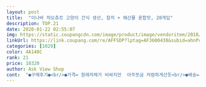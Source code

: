 ```yaml
---
layout: post 
title:  "이나바 챠오츄르 고양이 간식 생선, 참치 + 해산물 혼합맛, 20개입" 
description: TOP.21 
date: 2020-01-22 02:55:07 
img: https://static.coupangcdn.com/image/product/image/vendoritem/2018/10/22/3027330767/e04e4010-33cb-4aca-8f11-6fd481f3f70f.jpg 
linkUrl: https://link.coupang.com/re/AFFSDP?lptag=AF3600438&subid=ahnPublicAsk&pageKey=3791928&itemId=18660780&vendorItemId=3027330767&traceid=V0-113-86d147ae948f7cb5 
categories: [1029] 
color: 4A148C 
rank: 21 
price: 10320 
author: Ask View Shop 
cont:  "●구매후기●<br/>●가격= 원래자체가 비싸지만  아주쪼금 저렴하게산듯<br/>●배송=로켓배송  오전중으로 도착완료<br/>●유통기한= 2019년 6월11 일로 아주김<br/>●집사의 만족도 =☆☆☆☆<br/>●포장= 흠... <br/> 로켓배송물품들과 같은박스에동봉돼 함께도착<br/>간식부면서 친해지려고 노력중입니다 ㅋㅋㅋ<br/>근데 진짜양이너무작아요  그나마 쿠팡 로껫배송으로 빠르고 평소산것보다 저렴하게 산것같아요  사진찍는데 손끌어당기고 난리라 한놈 잠시 가둬두고 따로줬네요  @한번도 안먹어본 고양이는 있어도 한번만 먹는 고양이는 없다죠?   근데 셋중 하나는 또 왕외면 ㅡㅡ (어릴때부터 추르는입에안맞는지 냄새스윽 맡아보고 파묻어버리더라구요   캣스틱외엔 딴간식은 거들떠도안봐요)  집사지갑사정 생각해주는 효녀냥인가? ㅋㅋ 암튼 너무들 잘먹으니 좋다좋앙~♡<br/>길냥님들 챙길때도 종종 까서 주면 마징가귀를 하고 챱챱 잘 핥아먹을 정도로 냥님들이 넘 좋아하는 간식이 아닌가 싶어요.<br/><br/>남기지 않고 끝까지 잘 먹는거보니<br/>냥이 마약이라는 말이 괜히 나온게 아니에요ㅋㅋㅋㅋ<br/>동생이랑 여친이 녕이 새마리 키우는데<br/>동생한테 배워서 물타서 한번씩 줍니다<br/>매일 주는 간식이 아닌데다 일단 애들이 넘 좋아하니 돈이 안아까워요<br/>비싼거라고 다 잘먹는게 아니고 딱 입맛이 있길래<br/>안목는것도 많고 가리는것도 많아서 걱정했는데<br/>양에 비해 가격이 쎄단 생각이 들긴한데<br/>역시 실패 없네요 ㅎㅎㅎㅎㅎ 믿고구매합니당<br/>요게 맛은 있는듯 ㅋㅋㅋㅋ<br/>울 냥이들 폭풍흡입해요ㅎㅎ 츄르는 시크냥이를 애교냥으로 변신시켜줘요ㅋㅋㅋ<br/>이제품이 다른간식보다 가격이 쎈지라... <br/> 3마리 키우는 집사입니다  기호성이 워낙 뛰어난지라 안사줄수가없는 제품이에요  차오추르와 흡사한 쮸루도 먹여봤는데  그건 그냠촵촵!! 차오추르는 흐륵그륵? 하는소리까지 내주며 드셔주시는지라 항상 시키는 간식입니다<br/>입맛이 아주까다롭더라구요<br/>잘먹는다는 요걸로 하나 사줬어요 ㅎㅎ<br/>첨에 버로주다가 물을 너무 케길래 ㅜㅜ<br/>츄르 비슷한 제품들이 나왔지만 여전히 원탑은 츄르같아요<br/>츄르가 짜고 강한맛이나서 그런지 냥이들이 넘 좋아해요.<br/> (너무 좋아하길래 궁금해서 맛봤거든요^^;; 짜고 엄청 비려요 깊은 비린맛ㅋㅋㅋㅋ)  건강식준다고 삶은 닭가슴살을 줬었는데 츄르에 맛들리고나선 닭가슴살이 찬밥신세네요<br/>츄르도 맛별로 기호성이 확 갈리더라고요.<br/> 이전에 조개맛인가 닭고기맛인가를 줬는데 잘 안먹어서 참치로 선물을 보냈어요.<br/> 버라이어티팩이 품절돼서 참치로 보낸건데 잘 먹어줘서 기분이 좋아요<br/>트위터 캡쳐로 돌아다니는 츄르털이냥 짤로 마무리합니다ㅎㅎ넘귀요워요<br/>" 
---
```

